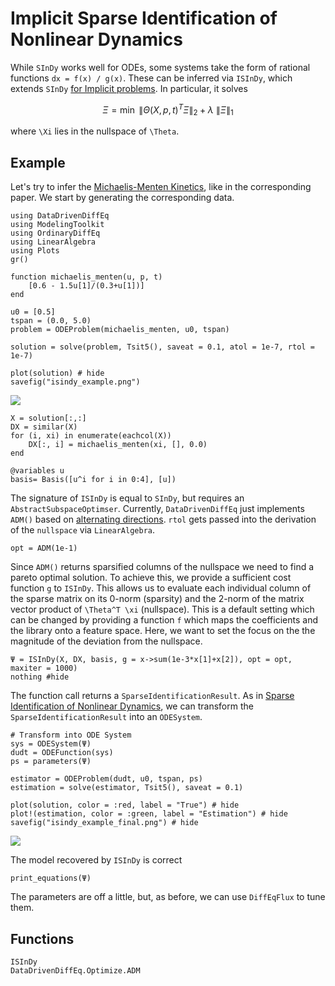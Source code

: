 # Implicit Sparse Identification of Nonlinear Dynamics

While `SInDy` works well for ODEs, some systems take the form of rational functions `dx = f(x) / g(x)`. These can be inferred via `ISInDy`, which extends `SInDy` [for Implicit problems](https://ieeexplore.ieee.org/abstract/document/7809160). In particular, it solves

```math
\Xi = \min ~ \left\lVert \Theta(X, p, t)^{T} \Xi \right\rVert_{2} + \lambda ~ \left\lVert \Xi \right\rVert_{1}
```

where ``\Xi`` lies in the nullspace of ``\Theta``.

## Example

Let's try to infer the [Michaelis-Menten Kinetics](https://en.wikipedia.org/wiki/Michaelis%E2%80%93Menten_kinetics), like in the corresponding paper. We start by generating the
corresponding data.

```@example isindy_1
using DataDrivenDiffEq
using ModelingToolkit
using OrdinaryDiffEq
using LinearAlgebra
using Plots
gr()

function michaelis_menten(u, p, t)
    [0.6 - 1.5u[1]/(0.3+u[1])]
end

u0 = [0.5]
tspan = (0.0, 5.0)
problem = ODEProblem(michaelis_menten, u0, tspan)

solution = solve(problem, Tsit5(), saveat = 0.1, atol = 1e-7, rtol = 1e-7)
    
plot(solution) # hide
savefig("isindy_example.png")
```
![](isindy_example.png)

```@example isindy_1
X = solution[:,:]
DX = similar(X)
for (i, xi) in enumerate(eachcol(X))
    DX[:, i] = michaelis_menten(xi, [], 0.0)
end

@variables u
basis= Basis([u^i for i in 0:4], [u])
```

The signature of `ISInDy` is equal to `SInDy`, but requires an `AbstractSubspaceOptimser`. Currently, `DataDrivenDiffEq` just implements `ADM()` based on [alternating directions](https://arxiv.org/pdf/1412.4659.pdf). `rtol` gets passed into the derivation of the `nullspace` via `LinearAlgebra`.


```@example isindy_1
opt = ADM(1e-1)
```

Since `ADM()` returns sparsified columns of the nullspace we need to find a pareto optimal solution. To achieve this, we provide a sufficient cost function `g` to `ISInDy`. This allows us to evaluate each individual column of the sparse matrix on its 0-norm (sparsity) and the 2-norm of the matrix vector product of ``\Theta^T \xi`` (nullspace). This is a default setting which can be changed by providing a function `f` which maps the coefficients and the library onto a feature space. Here, we want to set the focus on the the magnitude of the deviation from the nullspace.

```@example isindy_1
Ψ = ISInDy(X, DX, basis, g = x->sum(1e-3*x[1]+x[2]), opt = opt, maxiter = 1000)
nothing #hide
```

The function call returns a `SparseIdentificationResult`.
As in [Sparse Identification of Nonlinear Dynamics](@ref), we can transform the `SparseIdentificationResult` into an `ODESystem`.

```@example isindy_1
# Transform into ODE System
sys = ODESystem(Ψ)
dudt = ODEFunction(sys)
ps = parameters(Ψ)

estimator = ODEProblem(dudt, u0, tspan, ps)
estimation = solve(estimator, Tsit5(), saveat = 0.1)

plot(solution, color = :red, label = "True") # hide
plot!(estimation, color = :green, label = "Estimation") # hide
savefig("isindy_example_final.png") # hide
```
![](isindy_example_final.png)

The model recovered by `ISInDy` is  correct

```@example isindy_1
print_equations(Ψ)
```

The parameters are off a little, but, as before, we can use `DiffEqFlux` to tune them.

## Functions

```@docs
ISInDy
DataDrivenDiffEq.Optimize.ADM
```
